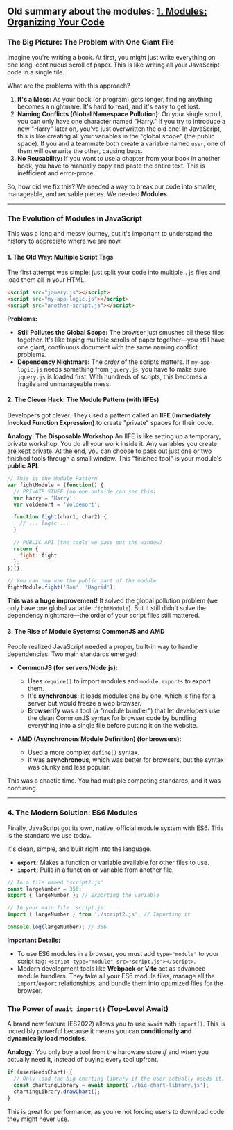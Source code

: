 ## Old summary about the modules: [1. Modules: Organizing Your Code](https://github.com/envico801/JavaScript-The-Advanced-Concepts/blob/main/Course%20summary/01-Prerequisites%20-%20JavaScript%20Core%20Review/02-Appendix%20II%20-%20Intermediate%20JavaScript/03-Developer%20Skills/README.md#1-modules-organizing-your-code)

### The Big Picture: The Problem with One Giant File

Imagine you're writing a book. At first, you might just write everything on one long, continuous scroll of paper. This is like writing all your JavaScript code in a single file.

What are the problems with this approach?

1.  **It's a Mess:** As your book (or program) gets longer, finding anything becomes a nightmare. It's hard to read, and it's easy to get lost.
2.  **Naming Conflicts (Global Namespace Pollution):** On your single scroll, you can only have one character named "Harry." If you try to introduce a new "Harry" later on, you've just overwritten the old one! In JavaScript, this is like creating all your variables in the "global scope" (the public space). If you and a teammate both create a variable named `user`, one of them will overwrite the other, causing bugs.
3.  **No Reusability:** If you want to use a chapter from your book in another book, you have to manually copy and paste the entire text. This is inefficient and error-prone.

So, how did we fix this? We needed a way to break our code into smaller, manageable, and reusable pieces. We needed **Modules**.

---

### The Evolution of Modules in JavaScript

This was a long and messy journey, but it's important to understand the history to appreciate where we are now.

#### 1. The Old Way: Multiple Script Tags

The first attempt was simple: just split your code into multiple `.js` files and load them all in your HTML.

```html
<script src="jquery.js"></script>
<script src="my-app-logic.js"></script>
<script src="another-script.js"></script>
```

**Problems:**
*   **Still Pollutes the Global Scope:** The browser just smushes all these files together. It's like taping multiple scrolls of paper together—you still have one giant, continuous document with the same naming conflict problems.
*   **Dependency Nightmare:** The *order* of the scripts matters. If `my-app-logic.js` needs something from `jquery.js`, you have to make sure `jquery.js` is loaded first. With hundreds of scripts, this becomes a fragile and unmanageable mess.

#### 2. The Clever Hack: The Module Pattern (with IIFEs)

Developers got clever. They used a pattern called an **IIFE (Immediately Invoked Function Expression)** to create "private" spaces for their code.

**Analogy: The Disposable Workshop**
An IIFE is like setting up a temporary, private workshop. You do all your work inside it. Any variables you create are kept private. At the end, you can choose to pass out just one or two finished tools through a small window. This "finished tool" is your module's **public API**.

```javascript
// This is the Module Pattern
var fightModule = (function() {
  // PRIVATE STUFF (no one outside can see this)
  var harry = 'Harry';
  var voldemort = 'Voldemort';

  function fight(char1, char2) {
    // ... logic ...
  }

  // PUBLIC API (the tools we pass out the window)
  return {
    fight: fight
  };
})();

// You can now use the public part of the module
fightModule.fight('Ron', 'Hagrid');
```
**This was a huge improvement!** It solved the global pollution problem (we only have one global variable: `fightModule`). But it still didn't solve the dependency nightmare—the order of your script files still mattered.

#### 3. The Rise of Module Systems: CommonJS and AMD

People realized JavaScript needed a proper, built-in way to handle dependencies. Two main standards emerged:

*   **CommonJS (for servers/Node.js):**
    *   Uses `require()` to import modules and `module.exports` to export them.
    *   It's **synchronous**: it loads modules one by one, which is fine for a server but would freeze a web browser.
    *   **Browserify** was a tool (a "module bundler") that let developers use the clean CommonJS syntax for browser code by bundling everything into a single file before putting it on the website.

*   **AMD (Asynchronous Module Definition) (for browsers):**
    *   Used a more complex `define()` syntax.
    *   It was **asynchronous**, which was better for browsers, but the syntax was clunky and less popular.

This was a chaotic time. You had multiple competing standards, and it was confusing.

---

### 4. The Modern Solution: ES6 Modules

Finally, JavaScript got its own, native, official module system with ES6. This is the standard we use today.

It's clean, simple, and built right into the language.

*   **`export`:** Makes a function or variable available for other files to use.
*   **`import`:** Pulls in a function or variable from another file.

```javascript
// In a file named 'script2.js'
const largeNumber = 356;
export { largeNumber }; // Exporting the variable

// In your main file 'script.js'
import { largeNumber } from './script2.js'; // Importing it

console.log(largeNumber); // 356
```

**Important Details:**
*   To use ES6 modules in a browser, you must add `type="module"` to your script tag: `<script type="module" src="script.js"></script>`.
*   Modern development tools like **Webpack** or **Vite** act as advanced module bundlers. They take all your ES6 module files, manage all the `import`/`export` relationships, and bundle them into optimized files for the browser.

### The Power of `await import()` (Top-Level Await)

A brand new feature (ES2022) allows you to use `await` with `import()`. This is incredibly powerful because it means you can **conditionally and dynamically load modules**.

**Analogy:** You only buy a tool from the hardware store *if* and *when* you actually need it, instead of buying every tool upfront.

```javascript
if (userNeedsChart) {
  // Only load the big charting library if the user actually needs it.
  const chartingLibrary = await import('./big-chart-library.js');
  chartingLibrary.drawChart();
}
```
This is great for performance, as you're not forcing users to download code they might never use.
